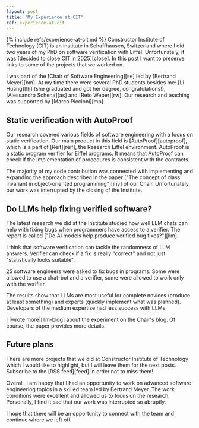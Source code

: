 ```yaml
---
layout: post
title: "My Experience at CIT"
ref: experience-at-cit
---
```

{% include refs/experience-at-cit.md %}
Constructor Institute of Technology (CIT) is an institute
in Schaffhausen, Switzerland where I did two years
of my PhD on software verification with Eiffel.
Unfortunately, it was [decided to close CIT in 2025][close].
In this post I want to preserve links to some of the projects that we worked
on. 

I was part of the [Chair of Software Engineering][se]
led by [Bertrand Meyer][bm]. At my time there were
several PhD students besides me: [Li Huang][lh]
(she graduated and got her degree, congratulations!), [Alessandro Schena][as]
and [Reto Weber][rw]. Our research and teaching was supported
by [Marco Piccioni][mp].

## Static verification with AutoProof
Our research covered various fields of software engineering with
a focus on static verification. Our main product in this field
is [AutoProof][autoproof],
which is a part of [Reif][reif], the Research Eiffel environment. AutoProof
is a static program verifier for Eiffel programs. It means that
AutoProof can check if the implementation of procedures is consistent
with the contracts.

The majority of my code contribution was connected with 
implementing and expanding the approach described
in the paper ["The concept of class invariant in object-oriented programming"][inv]
of our Chair. Unfortunately, our work was interrupted by the closing
of the Institute.

## Do LLMs help fixing verified software?
The latest research we did at the Institute studied how well
LLM chats can help with fixing bugs when programmers have access to a verifier.
The report is called ["Do AI models help produce verified bug fixes?"][llm].

I think that software verification can tackle the randomness of LLM answers.
Verifier can check if a fix is really "correct" and not just "statistically
looks suitable".

25 software engineers were asked to fix bugs in programs. Some were allowed
to use a chat-bot and a verifier, some were allowed to work only with the verifier.

The results show that LLMs are most useful for complete novices
(produce at least something) and experts (quickly implement what was planned).
Developers of the medium expertise had less success with LLMs.

I [wrote more][llm-blog] about the experiment on the Chair's blog. Of course,
the paper provides more details.

## Future plans
There are more projects that we did at Constructor Institute of Technology
which I would like to highlight, but I will leave them for the next posts.
Subscribe to the [RSS feed][feed] in order not to miss them!

Overall, I am happy that I had an opportunity to work on advanced
software engineering topics in a skilled team led by Bertrand Meyer.
The work conditions were excellent and allowed us to focus on the research.
Personally, I find it sad that our work was interrupted so abruptly.

I hope that there will be an opportunity to connect with the team
and continue where we left off.

